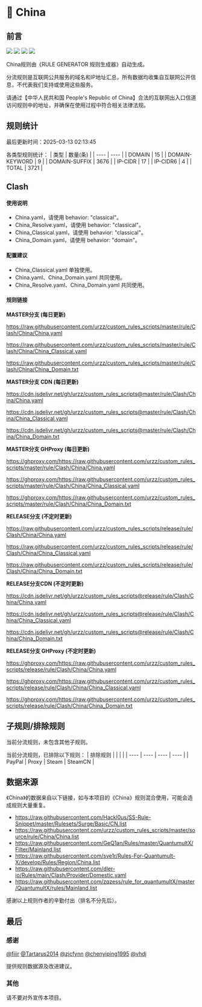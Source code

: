 # 🧸 China

## 前言

![](https://shields.io/badge/-移除重复规则-ff69b4) ![](https://shields.io/badge/-DOMAIN与DOMAIN--SUFFIX合并-green) ![](https://shields.io/badge/-DOMAIN--SUFFIX间合并-critical) ![](https://shields.io/badge/-DOMAIN--SUFFIX与DOMAIN--KEYWORD合并-blue) 

China规则由《RULE GENERATOR 规则生成器》自动生成。

分流规则是互联网公共服务的域名和IP地址汇总，所有数据均收集自互联网公开信息，不代表我们支持或使用这些服务。

请通过【中华人民共和国 People's Republic of China】合法的互联网出入口信道访问规则中的地址，并确保在使用过程中符合相关法律法规。

## 规则统计

最后更新时间：2025-03-13 02:13:45

各类型规则统计：
| 类型 | 数量(条)  | 
| ---- | ----  |
| DOMAIN | 15  | 
| DOMAIN-KEYWORD | 9  | 
| DOMAIN-SUFFIX | 3676  | 
| IP-CIDR | 17  | 
| IP-CIDR6 | 4  | 
| TOTAL | 3721  | 


## Clash 

#### 使用说明
- China.yaml，请使用 behavior: "classical"。
- China_Resolve.yaml，请使用 behavior: "classical"。
- China_Classical.yaml，请使用 behavior: "classical"。
- China_Domain.yaml，请使用 behavior: "domain"。

#### 配置建议
- China_Classical.yaml 单独使用。
- China.yaml、China_Domain.yaml 共同使用。
- China_Resolve.yaml、China_Domain.yaml 共同使用。

#### 规则链接
**MASTER分支 (每日更新)**

https://raw.githubusercontent.com/urzz/custom_rules_scripts/master/rule/Clash/China/China.yaml

https://raw.githubusercontent.com/urzz/custom_rules_scripts/master/rule/Clash/China/China_Classical.yaml

https://raw.githubusercontent.com/urzz/custom_rules_scripts/master/rule/Clash/China/China_Domain.txt

**MASTER分支 CDN (每日更新)**

https://cdn.jsdelivr.net/gh/urzz/custom_rules_scripts@master/rule/Clash/China/China.yaml

https://cdn.jsdelivr.net/gh/urzz/custom_rules_scripts@master/rule/Clash/China/China_Classical.yaml

https://cdn.jsdelivr.net/gh/urzz/custom_rules_scripts@master/rule/Clash/China/China_Domain.txt

**MASTER分支 GHProxy (每日更新)**

https://ghproxy.com/https://raw.githubusercontent.com/urzz/custom_rules_scripts/master/rule/Clash/China/China.yaml

https://ghproxy.com/https://raw.githubusercontent.com/urzz/custom_rules_scripts/master/rule/Clash/China/China_Classical.yaml

https://ghproxy.com/https://raw.githubusercontent.com/urzz/custom_rules_scripts/master/rule/Clash/China/China_Domain.txt

**RELEASE分支 (不定时更新)**

https://raw.githubusercontent.com/urzz/custom_rules_scripts/release/rule/Clash/China/China.yaml

https://raw.githubusercontent.com/urzz/custom_rules_scripts/release/rule/Clash/China/China_Classical.yaml

https://raw.githubusercontent.com/urzz/custom_rules_scripts/release/rule/Clash/China/China_Domain.txt

**RELEASE分支CDN (不定时更新)**

https://cdn.jsdelivr.net/gh/urzz/custom_rules_scripts@release/rule/Clash/China/China.yaml

https://cdn.jsdelivr.net/gh/urzz/custom_rules_scripts@release/rule/Clash/China/China_Classical.yaml

https://cdn.jsdelivr.net/gh/urzz/custom_rules_scripts@release/rule/Clash/China/China_Domain.txt

**RELEASE分支 GHProxy (不定时更新)**

https://ghproxy.com/https://raw.githubusercontent.com/urzz/custom_rules_scripts/release/rule/Clash/China/China.yaml

https://ghproxy.com/https://raw.githubusercontent.com/urzz/custom_rules_scripts/release/rule/Clash/China/China_Classical.yaml

https://ghproxy.com/https://raw.githubusercontent.com/urzz/custom_rules_scripts/release/rule/Clash/China/China_Domain.txt

## 子规则/排除规则


当前分流规则，未包含其他子规则。

当前分流规则，已排除以下规则：
| 排除规则  |  |  |  | 
| ---- | ---- | ---- | ----  |
| PayPal | Proxy | Steam | SteamCN  | 

## 数据来源

《China》的数据来自以下链接，如与本项目的《China》规则混合使用，可能会造成规则大量重复。

- https://raw.githubusercontent.com/Hackl0us/SS-Rule-Snippet/master/Rulesets/Surge/Basic/CN.list
- https://raw.githubusercontent.com/urzz/custom_rules_scripts/master/source/rule/China/China.list
- https://raw.githubusercontent.com/GeQ1an/Rules/master/QuantumultX/Filter/Mainland.list
- https://raw.githubusercontent.com/sve1r/Rules-For-Quantumult-X/develop/Rules/Region/China.list
- https://raw.githubusercontent.com/dler-io/Rules/main/Clash/Provider/Domestic.yaml
- https://raw.githubusercontent.com/zqzess/rule_for_quantumultX/master/QuantumultX/rules/Mainland.list


感谢以上规则作者的辛勤付出（排名不分先后）。

## 最后

### 感谢

[@fiiir](https://github.com/fiiir) [@Tartarus2014](https://github.com/Tartarus2014) [@zjcfynn](https://github.com/zjcfynn) [@chenyiping1995](https://github.com/chenyiping1995) [@vhdj](https://github.com/vhdj)

提供规则数据源及改进建议。

### 其他

请不要对外宣传本项目。
